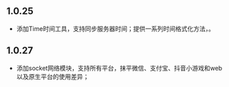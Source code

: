 
## 1.0.25
- 添加Time时间工具，支持同步服务器时间；提供一系列时间格式化方法，。
## 1.0.27
- 添加socket网络模块，支持所有平台，抹平微信、支付宝、抖音小游戏和web以及原生平台的使用差异；